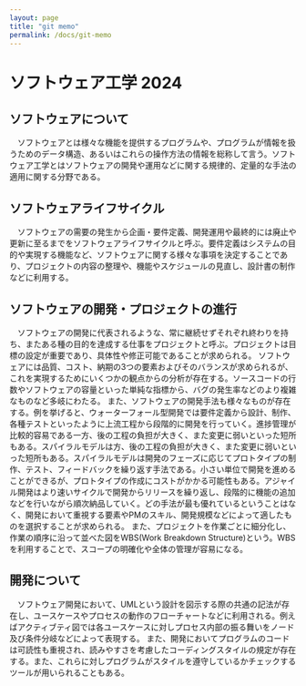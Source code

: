 ```yaml
---
layout: page
title: "git memo"
permalink: /docs/git-memo
---
```


# ソフトウェア工学 2024

## ソフトウェアについて
　ソフトウェアとは様々な機能を提供するプログラムや、プログラムが情報を扱うためのデータ構造、あるいはこれらの操作方法の情報を総称して言う。ソフトウェア工学とはソフトウェアの開発や運用などに関する規律的、定量的な手法の適用に関する分野である。

## ソフトウェアライフサイクル
　ソフトウェアの需要の発生から企画・要件定義、開発運用や最終的には廃止や更新に至るまでをソフトウェアライフサイクルと呼ぶ。要件定義はシステムの目的や実現する機能など、ソフトウェアに関する様々な事項を決定することであり、プロジェクトの内容の整理や、機能やスケジュールの見直し、設計書の制作などに利用する。

## ソフトウェアの開発・プロジェクトの進行
　ソフトウェアの開発に代表されるような、常に継続せずそれぞれ終わりを持ち、またある種の目的を達成する仕事をプロジェクトと呼ぶ。プロジェクトは目標の設定が重要であり、具体性や修正可能であることが求められる。
ソフトウェアには品質、コスト、納期の3つの要素およびそのバランスが求められるが、これを実現するためにいくつかの観点からの分析が存在する。ソースコードの行数やソフトウェアの容量といった単純な指標から、バグの発生率などのより複雑なものなど多岐にわたる。
また、ソフトウェアの開発手法も様々なものが存在する。例を挙げると、ウォーターフォール型開発では要件定義から設計、制作、各種テストといったように上流工程から段階的に開発を行っていく。進捗管理が比較的容易である一方、後の工程の負担が大きく、また変更に弱いといった短所もある。スパイラルモデルは方、後の工程の負担が大きく、また変更に弱いといった短所もある。スパイラルモデルは開発のフェーズに応じてプロトタイプの制作、テスト、フィードバックを繰り返す手法である。小さい単位で開発を進めることができるが、プロトタイプの作成にコストがかかる可能性もある。アジャイル開発はより速いサイクルで開発からリリースを繰り返し、段階的に機能の追加などを行いながら順次納品していく。どの手法が最も優れているということはなく、開発において重視する要素やPMのスキル、開発規模などによって適したものを選択することが求められる。
また、プロジェクトを作業ごとに細分化し、作業の順序に沿って並べた図をWBS(Work Breakdown Structure)という。WBSを利用することで、スコープの明確化や全体の管理が容易になる。

## 開発について
　ソフトウェア開発において、UMLという設計を図示する際の共通の記法が存在し、ユースケースやプロセスの動作のフローチャートなどに利用される。例えばアクティブティ図では各ユースケースに対しプロセス内部の振る舞いをノード及び条件分岐などによって表現する。
また、開発においてプログラムのコードは可読性も重視され、読みやすさを考慮したコーディングスタイルの規定が存在する。また、これらに対しプログラムがスタイルを遵守しているかチェックするツールが用いられることもある。